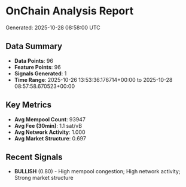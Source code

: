 # OnChain Analysis Report
Generated: 2025-10-28 08:58:00 UTC

## Data Summary
- **Data Points**: 96
- **Feature Points**: 96
- **Signals Generated**: 1
- **Time Range**: 2025-10-26 13:53:36.176714+00:00 to 2025-10-28 08:57:58.670523+00:00

## Key Metrics
- **Avg Mempool Count**: 93947
- **Avg Fee (30min)**: 1.1 sat/vB
- **Avg Network Activity**: 1.000
- **Avg Market Structure**: 0.697

## Recent Signals
- **BULLISH** (0.80) - High mempool congestion; High network activity; Strong market structure
